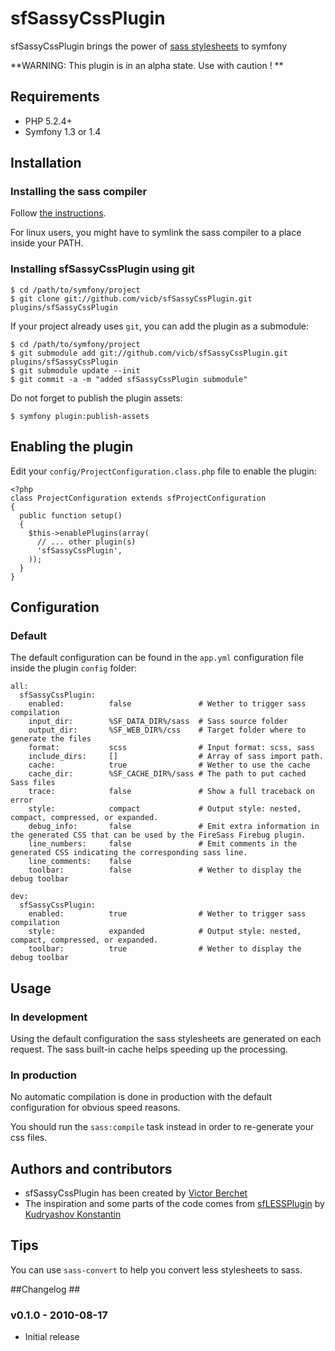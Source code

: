 # sfSassyCssPlugin #

sfSassyCssPlugin brings the power of [sass stylesheets](http://sass-lang.com) to symfony

**WARNING: This plugin is in an alpha state. Use with caution ! **

## Requirements ##

 * PHP 5.2.4+
 * Symfony 1.3 or 1.4

## Installation ##

### Installing the sass compiler ###

Follow [the instructions](http://sass-lang.com/tutorial.html).

For linux users, you might have to symlink the sass compiler to a place inside your PATH.

### Installing sfSassyCssPlugin using git ###

    $ cd /path/to/symfony/project
    $ git clone git://github.com/vicb/sfSassyCssPlugin.git plugins/sfSassyCssPlugin

If your project already uses `git`, you can add the plugin as a submodule:

    $ cd /path/to/symfony/project
    $ git submodule add git://github.com/vicb/sfSassyCssPlugin.git plugins/sfSassyCssPlugin
    $ git submodule update --init
    $ git commit -a -m "added sfSassyCssPlugin submodule"

Do not forget to publish the plugin assets:

    $ symfony plugin:publish-assets

## Enabling the plugin ##

Edit your `config/ProjectConfiguration.class.php` file to enable the plugin:

    <?php
    class ProjectConfiguration extends sfProjectConfiguration
    {
      public function setup()
      {
        $this->enablePlugins(array(
          // ... other plugin(s)
          'sfSassyCssPlugin',
        ));
      }
    }

## Configuration ##

### Default ###

The default configuration can be found in the `app.yml` configuration file inside the plugin `config` folder:

    all:
      sfSassyCssPlugin:
        enabled:          false               # Wether to trigger sass compilation
        input_dir:        %SF_DATA_DIR%/sass  # Sass source folder
        output_dir:       %SF_WEB_DIR%/css    # Target folder where to generate the files
        format:           scss                # Input format: scss, sass
        include_dirs:     []                  # Array of sass import path.
        cache:            true                # Wether to use the cache
        cache_dir:        %SF_CACHE_DIR%/sass # The path to put cached Sass files
        trace:            false               # Show a full traceback on error
        style:            compact             # Output style: nested, compact, compressed, or expanded.
        debug_info:       false               # Emit extra information in the generated CSS that can be used by the FireSass Firebug plugin.
        line_numbers:     false               # Emit comments in the generated CSS indicating the corresponding sass line.
        line_comments:    false
        toolbar:          false               # Wether to display the debug toolbar

    dev:
      sfSassyCssPlugin:
        enabled:          true                # Wether to trigger sass compilation
        style:            expanded            # Output style: nested, compact, compressed, or expanded.
        toolbar:          true                # Wether to display the debug toolbar


## Usage ##

### In development ###

Using the default configuration the sass stylesheets are generated on each request.
The sass built-in cache helps speeding up the processing.

### In production ###

No automatic compilation is done in production with the default configuration for obvious speed reasons.

You should run the `sass:compile` task instead in order to re-generate your css files.

## Authors and contributors ##

  * sfSassyCssPlugin has been created by [Victor Berchet](http://github.com/vicb)
  * The inspiration and some parts of the code comes from [sfLESSPlugin](http://github.com/everzet/sfLESSPlugin) by [Kudryashov Konstantin](http://everzet.com)

## Tips ##

You can use `sass-convert` to help you convert less stylesheets to sass.

##Changelog ##

### v0.1.0 - 2010-08-17 ###

 * Initial release

